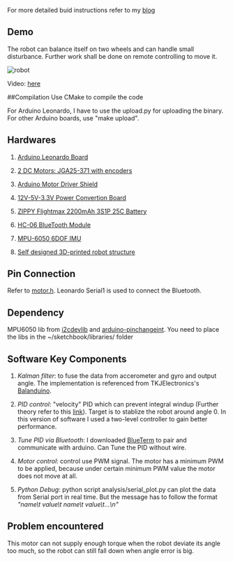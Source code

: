 For more detailed buid instructions refer to my [blog](https://xeonqq.github.io/design/home-made-self-balance-robot/)

## Demo

The robot can balance itself on two wheels and can handle small disturbance. Further work shall be done on remote controlling to move it.

![robot][robot_pic]

[robot_pic]: https://github.com/xeonqq/balance_robot/blob/kalman/pics/robot_selfie.jpg "Robot Selfie"

Video: [here](https://youtu.be/lMieABcfPiE)

##Compilation
Use CMake to compile the code

For Arduino Leonardo, I have to use the upload.py for uploading the binary. For other Arduino boards, use "make upload".

## Hardwares
1. [Arduino Leonardo Board](https://www.arduino.cc/en/Main/ArduinoBoardLeonardo)

2. [2 DC Motors: JGA25-371 with encoders](http://world.taobao.com/item/40496339515.htm?fromSite=main&spm=a1z0d.6639537.1997196601.413.U9SqEj)

3. [Arduino Motor Driver Shield](http://world.taobao.com/item/20695931042.htm?fromSite=main&spm=a1z0d.6639537.1997196601.4.U9SqEj)

4. [12V-5V-3.3V Power Convertion Board](http://item.taobao.com/item.htm?spm=a312a.7700846.9.323.7gA2vL&id=35296225045&_u=f3e5nn585ef)

5. [ZIPPY Flightmax 2200mAh 3S1P 25C Battery](http://www.hobbyking.com/hobbyking/store/__38109__ZIPPY_Flightmax_2200mAh_3S1P_25C_EU_Warehouse_.html)

6. [HC-06 BlueTooth Module](http://item.taobao.com/item.htm?spm=a312a.7700846.9.121.rql2Wm&id=19087365613&_u=f3e5nn58d41)

7. [MPU-6050 6DOF IMU](https://detail.tmall.com/item.htm?id=18635718636&toSite=main)

8. [Self designed 3D-printed robot structure](http://www.thingiverse.com/thing:969603)

## Pin Connection
Refer to [motor.h](https://github.com/xeonqq/balance_robot/blob/kalman/motor.h). Leonardo Serial1 is used to connect the Bluetooth.

## Dependency
MPU6050 lib from [i2cdevlib](http://github.com/jrowberg/i2cdevlib.git) and [arduino-pinchangeint](https://code.google.com/p/arduino-pinchangeint/downloads/list). You need to place the libs in the ~/sketchbook/libraries/ folder

## Software Key Components
1. *Kalman filter*: to fuse the data from accerometer and gyro and output angle. The implementation is referenced from TKJElectronics's [Balanduino](https://github.com/TKJElectronics/KalmanFilter).

2. *PID control*: "velocity" PID which can prevent integral windup (Further theory refer to this [link](http://lorien.ncl.ac.uk/ming/digicont/digimath/dpid1.htm)). Target is to stablize the robot around angle 0. In this version of software I used a two-level controller to gain better performance.

3. *Tune PID via Bluetooth*: I downloaded [BlueTerm](https://play.google.com/store/apps/details?id=es.pymasde.blueterm&hl=en) to pair and communicate with arduino. Can Tune the PID without wire.

4. *Motor control*: control use PWM signal. The motor has a minimum PWM to be applied, because under certain minimum PWM value the motor does not move at all.

5. *Python Debug*: python script analysis/serial_plot.py can plot the data from Serial port in real time. But the message has to follow the format *"name\t value\t name\t value\t...\n"*

## Problem encountered
This motor can not supply enough torque when the robot deviate its angle too much, so the robot can still fall down when angle error is big. 
